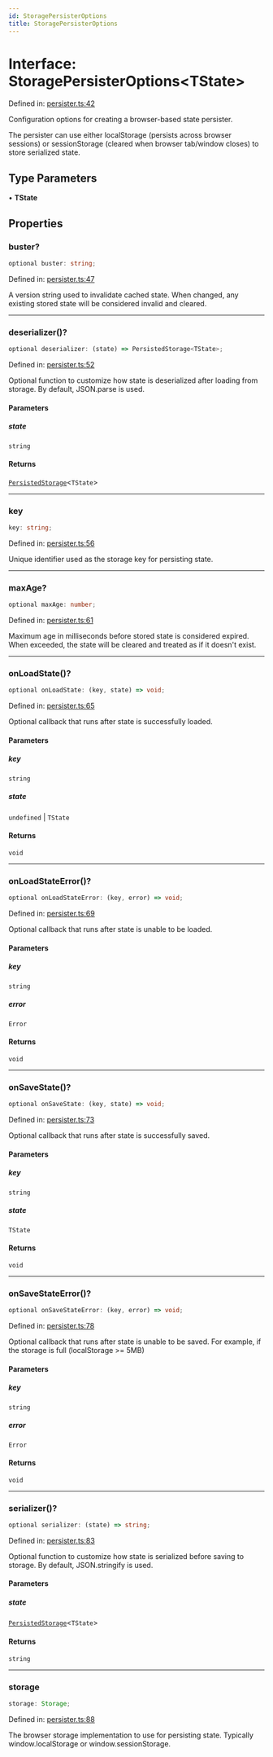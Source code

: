 ```yaml
---
id: StoragePersisterOptions
title: StoragePersisterOptions
---
```


<!-- DO NOT EDIT: this page is autogenerated from the type comments -->

# Interface: StoragePersisterOptions\<TState\>

Defined in: [persister.ts:42](https://github.com/TanStack/pacer/blob/main/packages/pacer/src/persister.ts#L42)

Configuration options for creating a browser-based state persister.

The persister can use either localStorage (persists across browser sessions) or
sessionStorage (cleared when browser tab/window closes) to store serialized state.

## Type Parameters

• **TState**

## Properties

### buster?

```ts
optional buster: string;
```

Defined in: [persister.ts:47](https://github.com/TanStack/pacer/blob/main/packages/pacer/src/persister.ts#L47)

A version string used to invalidate cached state. When changed, any existing
stored state will be considered invalid and cleared.

***

### deserializer()?

```ts
optional deserializer: (state) => PersistedStorage<TState>;
```

Defined in: [persister.ts:52](https://github.com/TanStack/pacer/blob/main/packages/pacer/src/persister.ts#L52)

Optional function to customize how state is deserialized after loading from storage.
By default, JSON.parse is used.

#### Parameters

##### state

`string`

#### Returns

[`PersistedStorage`](../persistedstorage.md)\<`TState`\>

***

### key

```ts
key: string;
```

Defined in: [persister.ts:56](https://github.com/TanStack/pacer/blob/main/packages/pacer/src/persister.ts#L56)

Unique identifier used as the storage key for persisting state.

***

### maxAge?

```ts
optional maxAge: number;
```

Defined in: [persister.ts:61](https://github.com/TanStack/pacer/blob/main/packages/pacer/src/persister.ts#L61)

Maximum age in milliseconds before stored state is considered expired.
When exceeded, the state will be cleared and treated as if it doesn't exist.

***

### onLoadState()?

```ts
optional onLoadState: (key, state) => void;
```

Defined in: [persister.ts:65](https://github.com/TanStack/pacer/blob/main/packages/pacer/src/persister.ts#L65)

Optional callback that runs after state is successfully loaded.

#### Parameters

##### key

`string`

##### state

`undefined` | `TState`

#### Returns

`void`

***

### onLoadStateError()?

```ts
optional onLoadStateError: (key, error) => void;
```

Defined in: [persister.ts:69](https://github.com/TanStack/pacer/blob/main/packages/pacer/src/persister.ts#L69)

Optional callback that runs after state is unable to be loaded.

#### Parameters

##### key

`string`

##### error

`Error`

#### Returns

`void`

***

### onSaveState()?

```ts
optional onSaveState: (key, state) => void;
```

Defined in: [persister.ts:73](https://github.com/TanStack/pacer/blob/main/packages/pacer/src/persister.ts#L73)

Optional callback that runs after state is successfully saved.

#### Parameters

##### key

`string`

##### state

`TState`

#### Returns

`void`

***

### onSaveStateError()?

```ts
optional onSaveStateError: (key, error) => void;
```

Defined in: [persister.ts:78](https://github.com/TanStack/pacer/blob/main/packages/pacer/src/persister.ts#L78)

Optional callback that runs after state is unable to be saved.
For example, if the storage is full (localStorage >= 5MB)

#### Parameters

##### key

`string`

##### error

`Error`

#### Returns

`void`

***

### serializer()?

```ts
optional serializer: (state) => string;
```

Defined in: [persister.ts:83](https://github.com/TanStack/pacer/blob/main/packages/pacer/src/persister.ts#L83)

Optional function to customize how state is serialized before saving to storage.
By default, JSON.stringify is used.

#### Parameters

##### state

[`PersistedStorage`](../persistedstorage.md)\<`TState`\>

#### Returns

`string`

***

### storage

```ts
storage: Storage;
```

Defined in: [persister.ts:88](https://github.com/TanStack/pacer/blob/main/packages/pacer/src/persister.ts#L88)

The browser storage implementation to use for persisting state.
Typically window.localStorage or window.sessionStorage.
